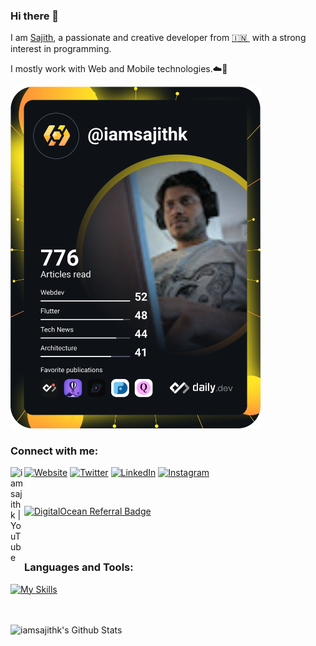 ### Hi there 👋

 I am [Sajith](https://www.sajith.feofex.com/), a passionate and creative developer from [🇮🇳 ](https://en.wikipedia.org/wiki/India)&nbsp;with a strong interest in programming.
 
 I mostly work with Web and Mobile technologies.☁️🚀
 
 <a href="https://app.daily.dev/iamsajithk"><img src="https://github.com/iamsajithk/iamsajithk/blob/master/devcard.svg" width="400" alt="Sajith K's Dev Card"/></a>

### Connect with me:

[![Website](https://skillicons.dev/icons?i=netlify)][website]
[![Twitter](https://skillicons.dev/icons?i=twitter)][twitter]
[![LinkedIn](https://skillicons.dev/icons?i=linkedin)][linkedin]
[![Instagram](https://skillicons.dev/icons?i=instagram)][instagram]
[<img align="left" alt="iamsajithk | YouTube" width="22px" src="https://cdn.jsdelivr.net/npm/simple-icons@v3/icons/youtube.svg" />][youtube]

<br />

[![DigitalOcean Referral Badge](https://web-platforms.sfo2.cdn.digitaloceanspaces.com/WWW/Badge%201.svg)](https://www.digitalocean.com/?refcode=7752ff0d1e17&utm_campaign=Referral_Invite&utm_medium=Referral_Program&utm_source=badge)

<br />
<br />

### Languages and Tools:

[![My Skills](https://skillicons.dev/icons?i=js,html,css,php,nodejs,angular,aws,bootstrap,cloudflare,dart,docker,firebase,flutter,gcp,git,github,jquery,laravel,linux,mongodb,mysql,nestjs,py,react,raspberrypi,ts,vscode)](https://skillicons.dev)

<br />
<br />

<img align="left" alt="iamsajithk's Github Stats" src="https://github-readme-stats.vercel.app/api?username=iamsajithk" />

[website]: https://iamsajithk.com
[twitter]: https://twitter.com/iamsajithk
[youtube]: https://www.youtube.com/channel/UCbw8cH1gBkGKSmbPW6CrTfw
[instagram]: https://instagram.com/iamsajithk
[linkedin]: https://linkedin.com/in/iamsajithk
